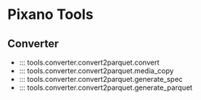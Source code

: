 # Pixano Tools

## Converter

- ::: tools.converter.convert2parquet.convert
- ::: tools.converter.convert2parquet.media_copy
- ::: tools.converter.convert2parquet.generate_spec
- ::: tools.converter.convert2parquet.generate_parquet